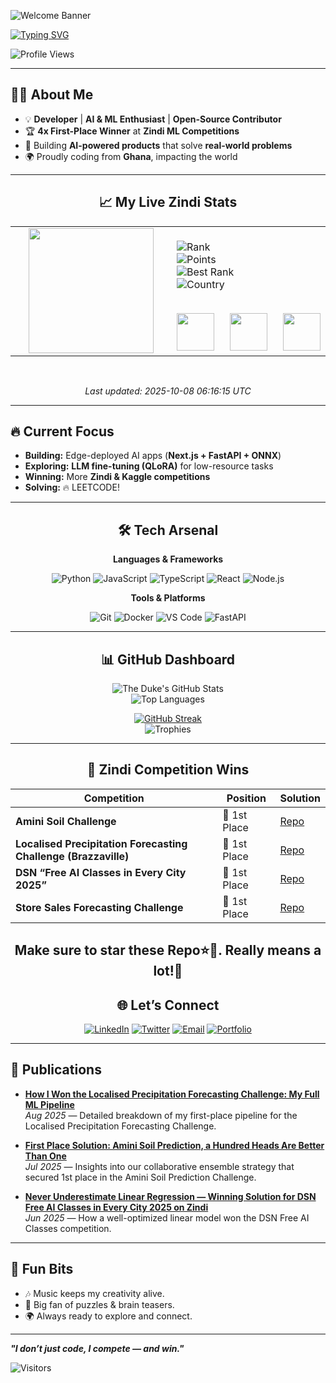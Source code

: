 <!-- HERO SECTION -->

![Welcome Banner](https://capsule-render.vercel.app/api?type=waving&color=0:6a11cb,100:2575fc&height=200&section=header&text=Hey!%20I'm%20CodeJoe!&fontSize=45&fontAlignY=35&desc=Developer%20|%20ML%20Engineer%20|%20Zindi%20Competition%20Champion&descSize=20&descAlignY=55&fontColor=FFFFFF)

<!-- TYPING INTRO -->

[![Typing SVG](https://readme-typing-svg.demolab.com?font=Poppins&weight=600&size=28&duration=2500&pause=800&color=FF00FF&background=0D111700&center=true&vCenter=true&width=700&lines=👨‍💻+Developer;🤖+Machine+Learning+Engineer;🏆+1st+Place+Zindi+Competition+Winner;🌍+Open+Source+Contributor)](https://git.io/typing-svg)

![Profile Views](https://komarev.com/ghpvc/?username=codejoetheduke&color=blueviolet&style=for-the-badge)

---

## 👨‍💻 About Me

- 💡 **Developer** | **AI & ML Enthusiast** | **Open-Source Contributor**
- 🏆 **4x First-Place Winner** at **Zindi ML Competitions**
- 🚀 Building **AI-powered products** that solve **real-world problems**
- 🌍 Proudly coding from **Ghana**, impacting the world

---

<!--ZINDI_STATS_START-->

<div align="center">

## 📈 My Live Zindi Stats

<table>
<tr>
<td width="250" align="center">
  <img src="https://zindi-public-release.s3.eu-west-2.amazonaws.com/uploads/user/avatar/84824/w400_c7c90e38-dd6c-4cbc-9e53-cbe9f1631f51.jpg" width="200"/>
</td>
<td>

![Rank](https://img.shields.io/badge/🏆%20Rank-10-blueviolet?style=for-the-badge)<br>
![Points](https://img.shields.io/badge/⭐%20Points-13070-ff69b4?style=for-the-badge)<br>
![Best Rank](https://img.shields.io/badge/🥇%20Best%20Rank-10-brightgreen?style=for-the-badge)<br>
![Country](https://img.shields.io/badge/🌍%20Country-Ghana-orange?style=for-the-badge)<br><br>

<!-- 🏅 Medals -->
<div style="display:flex;justify-content:center;gap:25px;margin-top:15px;">
  <img src="https://img.shields.io/badge/🥇%20Gold-11-FFD700?style=for-the-badge" height="60"/>
  <img src="https://img.shields.io/badge/🥈%20Silver-5-C0C0C0?style=for-the-badge" height="60"/>
  <img src="https://img.shields.io/badge/🥉%20Bronze-6-CD7F32?style=for-the-badge" height="60"/>
</div>

</td>
</tr>
</table>

<br>

_Last updated: 2025-10-08 06:16:15 UTC_

</div>

<!--ZINDI_STATS_END-->

---

## 🔥 Current Focus

- **Building:** Edge-deployed AI apps (**Next.js + FastAPI + ONNX**)
- **Exploring:** **LLM fine-tuning (QLoRA)** for low-resource tasks
- **Winning:** More **Zindi & Kaggle competitions**
- **Solving:** 🔥 LEETCODE!

---

<div align="center">

## 🛠️ Tech Arsenal

**Languages & Frameworks**

![Python](https://img.shields.io/badge/Python-3776AB?style=for-the-badge&logo=python&logoColor=white)
![JavaScript](https://img.shields.io/badge/JavaScript-F7B93E?style=for-the-badge&logo=javascript&logoColor=black)
![TypeScript](https://img.shields.io/badge/TypeScript-007ACC?style=for-the-badge&logo=typescript&logoColor=white)
![React](https://img.shields.io/badge/React-61DAFB?style=for-the-badge&logo=react&logoColor=black)
![Node.js](https://img.shields.io/badge/Node.js-339933?style=for-the-badge&logo=node.js&logoColor=white)

**Tools & Platforms**

![Git](https://img.shields.io/badge/Git-F05032?style=for-the-badge&logo=git&logoColor=white)
![Docker](https://img.shields.io/badge/Docker-2496ED?style=for-the-badge&logo=docker&logoColor=white)
![VS Code](https://img.shields.io/badge/VS%20Code-007ACC?style=for-the-badge&logo=visual-studio-code&logoColor=white)
![FastAPI](https://img.shields.io/badge/FastAPI-009688?style=for-the-badge&logo=fastapi&logoColor=white)

---

## 📊 GitHub Dashboard

![The Duke's GitHub Stats](https://github-readme-stats.vercel.app/api?username=codejoetheduke&show_icons=true&theme=tokyonight)  
![Top Languages](https://github-readme-stats.vercel.app/api/top-langs/?username=codejoetheduke&layout=compact&theme=tokyonight)

[![GitHub Streak](https://streak-stats.demolab.com?user=codejoetheduke&theme=tokyonight&hide_border=true)](https://git.io/streak-stats)  
![Trophies](https://github-profile-trophy.vercel.app/?username=codejoetheduke&theme=tokyonight&row=1&column=6)

</div>

---

<div align="center">
 
 ## 🥇 Zindi Competition Wins

| Competition                                                     | Position     | Solution                                                                                                                   |
| --------------------------------------------------------------- | ------------ | -------------------------------------------------------------------------------------------------------------------------- |
| **Amini Soil Challenge**                                        | 🥇 1st Place | [Repo](https://github.com/codejoetheduke/First-Place-Solution-Amini-Soil-Challenge)                                        |
| **Localised Precipitation Forecasting Challenge (Brazzaville)** | 🥇 1st Place | [Repo](https://github.com/codejoetheduke/First-Place-Solution-Localised-Precipitation-Forecasting-in-Brazzaville-Using-AI) |
| **DSN “Free AI Classes in Every City 2025”**                    | 🥇 1st Place | [Repo](https://github.com/codejoetheduke/First-Place-Solution-DSN-Free-AI-Classes)                                         |
| **Store Sales Forecasting Challenge**                           | 🥇 1st Place | [Repo](https://github.com/codejoetheduke/First-Place-Solution-Store-Sales-Challenges)                                      |

## Make sure to star these Repo⭐🤝. Really means a lot!🙏

## 🌐 Let’s Connect

[![LinkedIn](https://img.shields.io/badge/LinkedIn-0077B5?style=for-the-badge&logo=linkedin&logoColor=white)](https://linkedin.com/in/duke-kongo-556a4b238)
[![Twitter](https://img.shields.io/badge/Twitter-1DA1F2?style=for-the-badge&logo=twitter&logoColor=white)](https://X.com/CodeJoeTheDuke)
[![Email](https://img.shields.io/badge/Email-D14836?style=for-the-badge&logo=gmail&logoColor=white)](mailto:dukekongo16@gmail.com)
[![Portfolio](https://img.shields.io/badge/Portfolio-000?style=for-the-badge&logo=firefox-browser&logoColor=white)](https://thedukesportfolio.vercel.app)

---

</div>

## 📰 Publications

- **[How I Won the Localised Precipitation Forecasting Challenge: My Full ML Pipeline](https://medium.com/@dukekongo16/how-i-won-the-localised-precipitationforecasting-challenge-my-full-ml-pipeline-b28f551f43ee)**  
  _Aug 2025_ — Detailed breakdown of my first-place pipeline for the Localised Precipitation Forecasting Challenge.

- **[First Place Solution: Amini Soil Prediction, a Hundred Heads Are Better Than One](https://zindi.africa/learn/first-place-solution-amini-soil-prediction-a-hundred-headsare-better-than-one)**  
  _Jul 2025_ — Insights into our collaborative ensemble strategy that secured 1st place in the Amini Soil Prediction Challenge.

- **[Never Underestimate Linear Regression — Winning Solution for DSN Free AI Classes in Every City 2025 on Zindi](https://medium.com/@dukekongo16/never-underestimate-linear-regression-winningsolution-for-dsn-free-ai-classes-in-every-city-1fcfdbc253ec)**  
  _Jun 2025_ — How a well-optimized linear model won the DSN Free AI Classes competition.

---

## 🎸 Fun Bits

- 🎶 Music keeps my creativity alive.
- 🧩 Big fan of puzzles & brain teasers.
- 🌍 Always ready to explore and connect.

---

**_"I don’t just code, I compete — and win."_**

![Visitors](https://api.visitorbadge.io/api/visitors?path=codejoetheduke&label=VISITORS&countColor=%23ba68c8)
